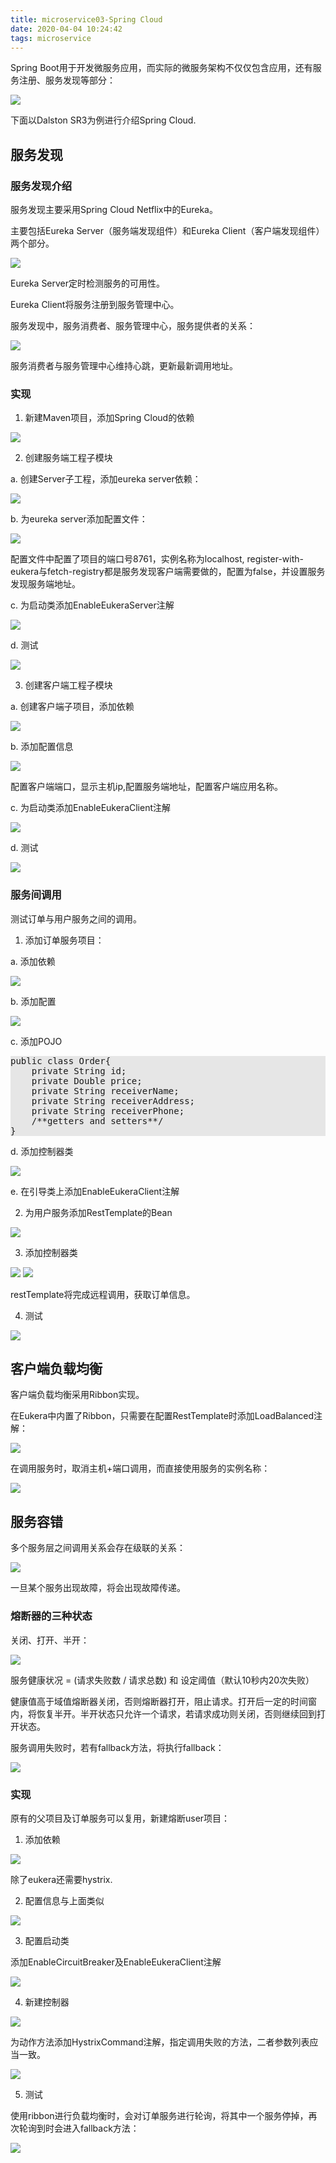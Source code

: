 ```yaml
---
title: microservice03-Spring Cloud
date: 2020-04-04 10:24:42
tags: microservice
---
```


Spring Boot用于开发微服务应用，而实际的微服务架构不仅仅包含应用，还有服务注册、服务发现等部分：

<img src='microservice02-Spring-Cloud\30350f6f-9169-4e7d-815f-8d9a719fb85f.jpg'>

下面以Dalston SR3为例进行介绍Spring Cloud.

## 服务发现

### 服务发现介绍

服务发现主要采用Spring Cloud Netflix中的Eureka。

主要包括Eureka Server（服务端发现组件）和Eureka Client（客户端发现组件）两个部分。

<img src='microservice02-Spring-Cloud\92197523-a6f0-43b9-8a78-279ec85e2107.jpg'>

Eureka Server定时检测服务的可用性。

Eureka Client将服务注册到服务管理中心。

服务发现中，服务消费者、服务管理中心，服务提供者的关系：

<img src='microservice02-Spring-Cloud\83a0a45d-172a-4225-a13a-8895fcfa362c.jpg'>

服务消费者与服务管理中心维持心跳，更新最新调用地址。


### 实现

1. 新建Maven项目，添加Spring Cloud的依赖

<img src='microservice02-Spring-Cloud\4c0ea19c-621c-4b7c-babc-3ec315f570d1.jpg'>

2. 创建服务端工程子模块

a. 创建Server子工程，添加eureka server依赖：

<img src='microservice02-Spring-Cloud\60bdd203-2d65-4201-aea4-a8984868a618.jpg'>

b. 为eureka server添加配置文件：

<img src='microservice02-Spring-Cloud\9bdd2f1d-0d10-4d95-aa26-adef46bd4522.jpg'>

配置文件中配置了项目的端口号8761，实例名称为localhost, register-with-eukera与fetch-registry都是服务发现客户端需要做的，配置为false，并设置服务发现服务端地址。

c. 为启动类添加EnableEukeraServer注解

<img src='microservice02-Spring-Cloud\a1d32b50-4763-4dad-b89e-38d572398a22.jpg'>

d. 测试

<img src='microservice02-Spring-Cloud\f698027b-10db-4d97-870a-6cf4dfcacc8d.jpg'>

3. 创建客户端工程子模块

a. 创建客户端子项目，添加依赖

<img src='microservice02-Spring-Cloud\c349af84-4c38-4913-bca3-3d3538e7bdf3.jpg'>

b. 添加配置信息

<img src='microservice02-Spring-Cloud\344a56cc-91c9-466f-b937-ca7f52bb86ed.jpg'>

配置客户端端口，显示主机ip,配置服务端地址，配置客户端应用名称。

c. 为启动类添加EnableEukeraClient注解

<img src='microservice02-Spring-Cloud\ea09111b-7337-4e37-b904-8bc8dc25c0d8.jpg' >

d. 测试

<img src='microservice02-Spring-Cloud\20267eb7-bc0e-42df-94f2-db74737b5d6f.jpg'>

### 服务间调用

测试订单与用户服务之间的调用。

1. 添加订单服务项目：

a. 添加依赖

<img src='microservice02-Spring-Cloud\1e13f4a5-1cb1-4d72-bf75-a5293f6e2248.jpg'>

b. 添加配置

<img src='microservice02-Spring-Cloud\d20d33b7-a221-404d-8793-d2ce30206092.jpg'>

c. 添加POJO

<pre style='background:#e6e6e6;padding=10px;'>
public class Order{
    private String id;
    private Double price;
    private String receiverName;
    private String receiverAddress;
    private String receiverPhone;
    /**getters and setters**/
}
</pre>

d. 添加控制器类

<img src='microservice02-Spring-Cloud\042af9fc-15c5-42d1-8817-c075d61a02d6.jpg'>

e. 在引导类上添加EnableEukeraClient注解

2. 为用户服务添加RestTemplate的Bean

<img src='microservice02-Spring-Cloud\04ca9d88-89d3-4ec1-bd7c-d3d880d524c2.jpg'>

3. 添加控制器类

<img src='microservice02-Spring-Cloud\4f00d874-e74f-48b2-b228-a7a7bfed4f31.jpg'>
<img src='microservice02-Spring-Cloud\78ece87b-60d3-4651-a71d-2b6e28a64267.jpg'>

restTemplate将完成远程调用，获取订单信息。

4. 测试

<img src='microservice02-Spring-Cloud\16854ff4-b648-4b02-a092-2b0466c84f08.jpg'>

## 客户端负载均衡

客户端负载均衡采用Ribbon实现。

在Eukera中内置了Ribbon，只需要在配置RestTemplate时添加LoadBalanced注解：

<img src='microservice02-Spring-Cloud\98e1ad20-1488-4676-a647-b93f722e9c97.jpg'>

在调用服务时，取消主机+端口调用，而直接使用服务的实例名称：

<img src='microservice02-Spring-Cloud\0a8c2ffa-4279-4d8e-b83e-5037d2a9aa18.jpg'>

## 服务容错

多个服务层之间调用关系会存在级联的关系：

<img src='microservice02-Spring-Cloud\10a0eedb-4d1f-4a7c-9f80-a8c7c9ef02a2.jpg'>

一旦某个服务出现故障，将会出现故障传递。

### 熔断器的三种状态

关闭、打开、半开：

<img src='microservice02-Spring-Cloud\0b2567a3-8504-4f58-9d94-26ed2c1fab75.jpg'>

服务健康状况 = (请求失败数 / 请求总数) 和 设定阈值（默认10秒内20次失败）

健康值高于域值熔断器关闭，否则熔断器打开，阻止请求。打开后一定的时间窗内，将恢复半开。半开状态只允许一个请求，若请求成功则关闭，否则继续回到打开状态。

服务调用失败时，若有fallback方法，将执行fallback：

<img src='microservice02-Spring-Cloud\b7715133-2ef6-485c-8716-05c84edd2a7c.jpg' >

### 实现

原有的父项目及订单服务可以复用，新建熔断user项目：

1. 添加依赖

<img src='microservice02-Spring-Cloud\89319af8-3612-4106-a28d-eb73372d978d.jpg'>

除了eukera还需要hystrix.

2. 配置信息与上面类似

<img src='microservice02-Spring-Cloud\6acddc2f-811f-4588-9962-c6f91dfce09d.jpg'>

3. 配置启动类

添加EnableCircuitBreaker及EnableEukeraClient注解

<img src='microservice02-Spring-Cloud\c4b6f6dc-31da-4685-a9b2-20a3c83fc71c.jpg'>

4. 新建控制器

<img src='microservice02-Spring-Cloud\a98442b4-4b47-4f70-9cef-3ca41ab1ad8c.jpg'>

为动作方法添加HystrixCommand注解，指定调用失败的方法，二者参数列表应当一致。

<img src='microservice02-Spring-Cloud\d22c1367-1e90-483a-ac96-41a3ef998cbe.jpg'>

5. 测试

使用ribbon进行负载均衡时，会对订单服务进行轮询，将其中一个服务停掉，再次轮询到时会进入fallback方法：

<img src='microservice02-Spring-Cloud\ec161863-0240-42cc-8510-47741de9a100.jpg'>
























